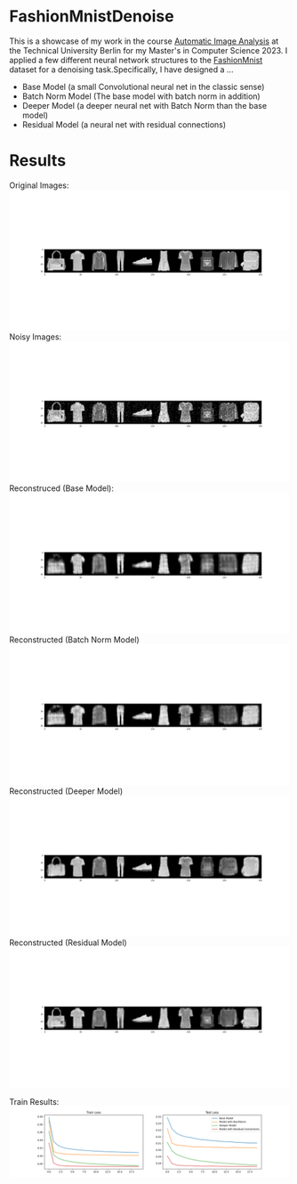 # FashionMnistDenoise
This is a showcase of my work in the course [Automatic Image Analysis](https://moseskonto.tu-berlin.de/moses/modultransfersystem/bolognamodule/beschreibung/anzeigen.html;jsessionid=f2bc9313687795144db8d784a70b?number=40345&version=1&sprache=2) at the Technical University Berlin for my Master's in Computer Science 2023. 
I applied a few different neural network structures to the [FashionMnist](https://github.com/zalandoresearch/fashion-mnist) dataset for a denoising task.Specifically, I have designed a ...
* Base Model (a small Convolutional neural net in the classic sense)
* Batch Norm Model (The base model with batch norm in addition)
* Deeper Model (a deeper neural net with Batch Norm than the base model)
* Residual Model (a neural net with residual connections)

# Results
Original Images:
![results](resources/original.png)
Noisy Images:
![results](resources/noisy.png)
Reconstruced (Base Model):
![results](resources/res_base.png)
Reconstructed (Batch Norm Model)
![results](resources/res_batchnorm.png)
Reconstructed (Deeper Model)
![results](resources/res_deep.png)
Reconstructed (Residual Model)
![results](resources/res_residual.png)

Train Results:
![results](resources/res_denoise.png)